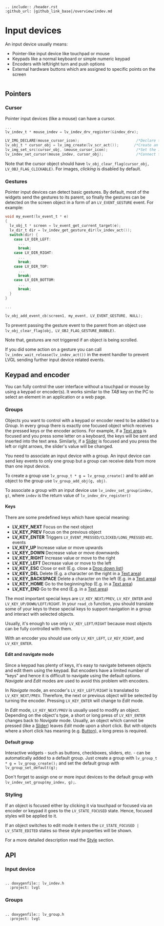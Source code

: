 ```eval_rst
.. include:: /header.rst
:github_url: |github_link_base|/overview/indev.md
```
# Input devices

An input device usually means:
- Pointer-like input device like touchpad or mouse
- Keypads like a normal keyboard or simple numeric keypad
- Encoders with left/right turn and push options
- External hardware buttons which are assigned to specific points on the screen


``` important:: Before reading further, please read the [Porting](/porting/indev) section of Input devices
```

## Pointers

### Cursor

Pointer input devices (like a mouse) can have a cursor.

```c
...
lv_indev_t * mouse_indev = lv_indev_drv_register(&indev_drv);

LV_IMG_DECLARE(mouse_cursor_icon);                          /*Declare the image source.*/
lv_obj_t * cursor_obj = lv_img_create(lv_scr_act());       /*Create an image object for the cursor */
lv_img_set_src(cursor_obj, &mouse_cursor_icon);             /*Set the image source*/
lv_indev_set_cursor(mouse_indev, cursor_obj);               /*Connect the image  object to the driver*/
```

Note that the cursor object should have `lv_obj_clear_flag(cursor_obj, LV_OBJ_FLAG_CLICKABLE)`.
For images, *clicking* is disabled by default.

### Gestures
Pointer input devices can detect basic gestures. By default, most of the widgets send the gestures to its parent, so finally the gestures can be detected on the screen object in a form of an `LV_EVENT_GESTURE` event. For example:

```c
void my_event(lv_event_t * e)
{
  lv_obj_t * screen = lv_event_get_current_target(e);
  lv_dir_t dir = lv_indev_get_gesture_dir(lv_indev_act());
  switch(dir) {
    case LV_DIR_LEFT:
      ...
      break;
    case LV_DIR_RIGHT:
      ...
      break;
    case LV_DIR_TOP:
      ...
      break;
    case LV_DIR_BOTTOM:
      ...
      break;
  }
}

...

lv_obj_add_event_cb(screen1, my_event, LV_EVENT_GESTURE, NULL);
```

To prevent passing the gesture event to the parent from an object use `lv_obj_clear_flag(obj, LV_OBJ_FLAG_GESTURE_BUBBLE)`.

Note that, gestures are not triggered if an object is being scrolled.

If you did some action on a gesture you can call `lv_indev_wait_release(lv_indev_act())` in the event handler to prevent LVGL sending further input device related events. 

## Keypad and encoder

You can fully control the user interface without a touchpad or mouse by using a keypad or encoder(s). It works similar to the *TAB* key on the PC to select an element in an application or a web page.

### Groups

Objects you want to control with a keypad or encoder need to be added to a *Group*.
In every group there is exactly one focused object which receives the pressed keys or the encoder actions.
For example, if a [Text area](/widgets/core/textarea) is focused and you press some letter on a keyboard, the keys will be sent and inserted into the text area.
Similarly, if a [Slider](/widgets/core/slider) is focused and you press the left or right arrows, the slider's value will be changed.

You need to associate an input device with a group. An input device can send key events to only one group but a group can receive data from more than one input device.

To create a group use `lv_group_t * g = lv_group_create()` and to add an object to the group use `lv_group_add_obj(g, obj)`.

To associate a group with an input device use `lv_indev_set_group(indev, g)`, where `indev` is the return value of `lv_indev_drv_register()`

#### Keys
There are some predefined keys which have special meaning:
- **LV_KEY_NEXT** Focus on the next object
- **LV_KEY_PREV** Focus on the previous object
- **LV_KEY_ENTER** Triggers `LV_EVENT_PRESSED/CLICKED/LONG_PRESSED` etc. events
- **LV_KEY_UP** Increase value or move upwards
- **LV_KEY_DOWN** Decrease value or move downwards
- **LV_KEY_RIGHT** Increase value or move to the right
- **LV_KEY_LEFT** Decrease value or move to the left
- **LV_KEY_ESC**  Close or exit (E.g. close a [Drop down list](/widgets/core/dropdown))
- **LV_KEY_DEL**  Delete (E.g. a character on the right in a [Text area](/widgets/core/textarea))
- **LV_KEY_BACKSPACE** Delete a character on the left (E.g. in a [Text area](/widgets/core/textarea))
- **LV_KEY_HOME** Go to the beginning/top (E.g. in a [Text area](/widgets/core/textarea))
- **LV_KEY_END** Go to the end (E.g. in a [Text area](/widgets/core/textarea))

The most important special keys are `LV_KEY_NEXT/PREV`, `LV_KEY_ENTER` and `LV_KEY_UP/DOWN/LEFT/RIGHT`.
In your `read_cb` function, you should translate some of your keys to these special keys to support navigation in a group and interact with selected objects.

Usually, it's enough to use only `LV_KEY_LEFT/RIGHT` because most objects can be fully controlled with them.

With an encoder you should use only `LV_KEY_LEFT`, `LV_KEY_RIGHT`, and `LV_KEY_ENTER`.

#### Edit and navigate mode

Since a keypad has plenty of keys, it's easy to navigate between objects and edit them using the keypad. But encoders have a limited number of "keys" and hence it is difficult to navigate using the default options. *Navigate* and *Edit* modes are used to avoid this problem with encoders.

In *Navigate* mode, an encoder's `LV_KEY_LEFT/RIGHT` is translated to `LV_KEY_NEXT/PREV`. Therefore, the next or previous object will be selected by turning the encoder.
Pressing `LV_KEY_ENTER` will change to *Edit* mode.

In *Edit* mode, `LV_KEY_NEXT/PREV` is usually used to modify an object.
Depending on the object's type, a short or long press of `LV_KEY_ENTER` changes back to *Navigate* mode.
Usually, an object which cannot be pressed (like a [Slider](/widgets/core/slider)) leaves *Edit* mode upon a short click. But with objects where a short click has meaning (e.g. [Button](/widgets/core/btn)), a long press is required.

#### Default group
Interactive widgets - such as buttons, checkboxes, sliders, etc. - can be automatically added to a default group.
Just create a group with `lv_group_t * g = lv_group_create();` and set the default group with `lv_group_set_default(g);`

Don't forget to assign one or more input devices to the default group with ` lv_indev_set_group(my_indev, g);`.

### Styling

If an object is focused either by clicking it via touchpad or focused via an encoder or keypad it goes to the `LV_STATE_FOCUSED` state. Hence, focused styles will be applied to it.

If an object switches to edit mode it enters the `LV_STATE_FOCUSED | LV_STATE_EDITED` states so these style properties will be shown.

For a more detailed description read the [Style](https://docs.lvgl.io/v7/en/html/overview/style.html) section.

## API


### Input device

```eval_rst

.. doxygenfile:: lv_indev.h
  :project: lvgl

```

### Groups

```eval_rst

.. doxygenfile:: lv_group.h
  :project: lvgl

```
